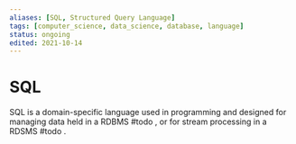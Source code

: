 ```yaml
---
aliases: [SQL, Structured Query Language]
tags: [computer_science, data_science, database, language]
status: ongoing
edited: 2021-10-14
---
```


# SQL
SQL is a domain-specific language used in programming and designed for managing data held in a RDBMS #todo , or for stream processing in a RDSMS #todo .